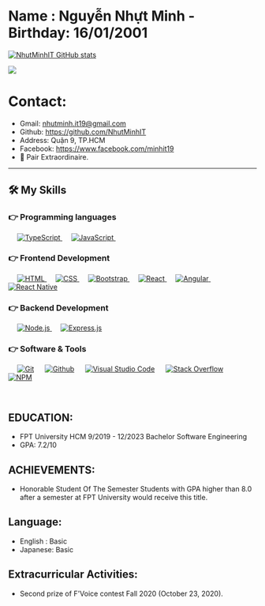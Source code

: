 
  
# Name : Nguyễn Nhựt Minh - Birthday: 16/01/2001

 
[![NhutMinhIT GitHub stats](https://github-readme-stats.vercel.app/api?username=NhutMinhIT&show_icons=true&theme=tokyonight)](https://github.com/anuraghazra/github-readme-stats) 

![](https://github-readme-stats.vercel.app/api/top-langs/?username=NhutMinhIT&theme=dark&hide_border=false&include_all_commits=false&count_private=false&layout=compact)
# Contact:
   - Gmail: nhutminh.it19@gmail.com 
   - Github: https://github.com/NhutMinhIT
   - Address: Quận 9, TP.HCM
   - Facebook: https://www.facebook.com/minhit19
   - 🚀 Pair Extraordinaire.
 ___
## 🛠️ My Skills

### 👉 Programming languages
<p align="left"> 
  &emsp;
   <a href="https://www.typescriptlang.org" target="_blank"> 
    <img alt="TypeScript" src="https://img.shields.io/badge/TypeScript-%23007396.svg?logo=typesctipt&logoColor=white">
  </a>
  &emsp;
 <a href="https://developer.mozilla.org/en-US/docs/Web/JavaScript" target="_blank"> 
     <img alt="JavaScript" src="https://img.shields.io/badge/JavaScript%20-%23F7DF1E.svg?logo=javascript&logoColor=black">
   </a>
  &emsp;
</p>

### 👉 Frontend Development
<p align="left"> 
  &emsp; 
  <a href="https://www.w3.org/html/" target="_blank"> 
   <img alt="HTML" src="https://img.shields.io/badge/HTML5%20-%23E34F26.svg?logo=html5&logoColor=white">
  </a>   
   &emsp; 
  <a href="https://www.w3schools.com/css/" target="_blank">
    <img alt="CSS" src="https://img.shields.io/badge/CSS%20-%231572B6.svg?logo=css3&logoColor=white">
  </a> 
     &emsp; 
  <a href="https://getbootstrap.com" target="_blank"> 
    <img alt="Bootstrap" src="https://img.shields.io/badge/Bootstrap-%23563D7C.svg?style=flat&logo=bootstrap&logoColor=white"/>
  </a>                                                                                                                           
  &emsp;
     <a href="https://reactjs.org" target="_blank"> 
    <img alt="React" src="https://img.shields.io/badge/-ReactJS-blue?style=flat&logo=react&logoColor=white"/>
  </a> 
   &emsp;   
  <a href="https://angular.io" target="_blank"> 
  <img alt="Angular" src="https://img.shields.io/badge/-Angular-red?style=flat&logo=angular&logoColor=white"/>
</a>
&emsp;   
<a href="https://reactnative.dev" target="_blank"> 
  <img alt="React Native" src="https://img.shields.io/badge/-React_Native-green?style=flat&logo=react&logoColor=white"/>
</a>
</p>

### 👉 Backend Development
<p align="left"> 
&emsp;   
  <a href="https://nodejs.org" target="_blank"> 
  <img alt="Node.js" src="https://img.shields.io/badge/-Node.js-green?style=flat&logo=node.js&logoColor=white"/>
</a>
&emsp;   
<a href="https://expressjs.com" target="_blank"> 
  <img alt="Express.js" src="https://img.shields.io/badge/-Express.js-lightgrey?style=flat&logo=express&logoColor=white"/>
</a>
</p>
   
 ### 👉 Software & Tools 
<p align="left">    
  &emsp;
    <a href="#"><img alt="Git" src="https://img.shields.io/badge/Git%20-%23F05033.svg?logo=git&logoColor=white"></a>
  &emsp;
    <a href="#"><img alt="Github" src="https://img.shields.io/badge/Github-000000.svg?logo=Github&logoColor=white"></a>													       
  &emsp;   
    <a href="#"><img alt="Visual Studio Code" src="https://img.shields.io/badge/Visual%20Studio%20Code-0078d7.svg?logo=visual-studio-code&logoColor=white"></a>
  &emsp;
    <a href="#"><img alt="Stack Overflow" src="https://img.shields.io/badge/-Stack%20Overflow-FE7A16?logo=stack-overflow&logoColor=white"></a>
 &emsp;
    <a href="#"><img alt="NPM" src="https://img.shields.io/badge/-NPM-red?logo=NPM&logoColor=white"></a>									 
  &emsp;
</p> 
<br>

## EDUCATION:
 * FPT University HCM 9/2019 - 12/2023
 Bachelor Software Engineering 
 * GPA: 7.2/10
## ACHIEVEMENTS:
 * Honorable Student Of The Semester 
 Students with GPA higher than 8.0 after 
 a semester at FPT University would 
 receive this title.
## Language:
  * English : Basic 
  * Japanese: Basic
## Extracurricular Activities:
* Second prize of F'Voice contest Fall 2020 (October 23, 2020).
